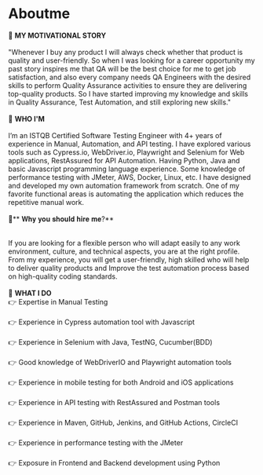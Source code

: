 # Aboutme
🔷 **MY MOTIVATIONAL STORY** <br/><br/>
"Whenever I buy any product I will always check whether that product is quality and user-friendly. So when I was looking for a career opportunity my past story inspires me that QA will be the best choice for me to get job satisfaction, and also every company needs QA Engineers with the desired skills to perform Quality Assurance activities to ensure they are delivering top-quality products. So I have started improving my knowledge and skills in Quality Assurance, Test Automation, and still exploring new skills."
<br/><br/>
🔷 **WHO I'M**<br/><br/>
I’m an ISTQB Certified Software Testing Engineer with 4+ years of experience in Manual, Automation, and API testing. I have explored various tools such as Cypress.io, WebDriver.io, Playwright and Selenium for Web applications, RestAssured for API Automation. Having Python, Java and basic Javascript programming language experience. Some knowledge of performance testing with JMeter, AWS, Docker, Linux, etc. I have designed and developed my own automation framework from scratch. One of my favorite functional areas is automating the application which reduces the repetitive manual work.
<br/><br/>
🔷** 𝐖𝐡𝐲 𝐲𝐨𝐮 𝐬𝐡𝐨𝐮𝐥𝐝 𝐡𝐢𝐫𝐞 𝐦𝐞?**<br/><br/>

If you are looking for a flexible person who will adapt easily to any work environment, culture, and technical aspects, you are at the right profile. From my experience, you will get a user-friendly, high skilled who will help to deliver quality products and Improve the test automation process based on high-quality coding standards.
<br/><br/>
🔷 **WHAT I DO**<br/>
👉 Expertise in Manual Testing<br/><br/>
👉 Experience in Cypress automation tool with Javascript<br/><br/>
👉 Experience in Selenium with Java, TestNG, Cucumber(BDD)<br/><br/>
👉 Good knowledge of WebDriverIO and Playwright automation tools<br/><br/>
👉 Experience in mobile testing for both Android and iOS applications<br/><br/>
👉 Experience in API testing with RestAssured and Postman tools<br/><br/>
👉 Experience in Maven, GitHub, Jenkins, and GitHub Actions, CircleCI<br/><br/>
👉 Experience in performance testing with the JMeter<br/><br/>
👉 Exposure in Frontend and Backend development using Python

